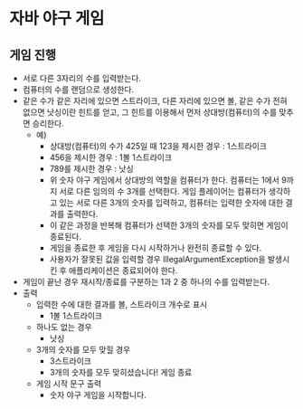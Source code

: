 # 자바 야구 게임
## 게임 진행
- 서로 다른 3자리의 수를 입력받는다.
- 컴퓨터의 수를 랜덤으로 생성한다.
- 같은 수가 같은 자리에 있으면 스트라이크, 다른 자리에 있으면 볼, 같은 수가 전혀 없으면 낫싱이란 힌트를 얻고, 그 힌트를 이용해서 먼저 상대방(컴퓨터)의 수를 맞추면 승리한다.
  - 예) 
    - 상대방(컴퓨터)의 수가 425일 때 123을 제시한 경우 : 1스트라이크
    - 456을 제시한 경우 : 1볼 1스트라이크
    - 789를 제시한 경우 : 낫싱
    - 위 숫자 야구 게임에서 상대방의 역할을 컴퓨터가 한다. 컴퓨터는 1에서 9까지 서로 다른 임의의 수 3개를 선택한다. 게임 플레이어는 컴퓨터가 생각하고 있는 서로 다른 3개의 숫자를 입력하고, 컴퓨터는 입력한 숫자에 대한 결과를 출력한다.
    - 이 같은 과정을 반복해 컴퓨터가 선택한 3개의 숫자를 모두 맞히면 게임이 종료된다.
    - 게임을 종료한 후 게임을 다시 시작하거나 완전히 종료할 수 있다.
    - 사용자가 잘못된 값을 입력할 경우 IllegalArgumentException을 발생시킨 후 애플리케이션은 종료되어야 한다.
- 게임이 끝난 경우 재시작/종료를 구분하는 1과 2 중 하나의 수를 입력받는다.
- 출력
  - 입력한 수에 대한 결과를 볼, 스트라이크 개수로 표시
    - 1볼 1스트라이크
  - 하나도 없는 경우
    - 낫싱
  - 3개의 숫자를 모두 맞힐 경우
    - 3스트라이크
    - 3개의 숫자를 모두 맞히셨습니다! 게임 종료
  - 게임 시작 문구 출력
    - 숫자 야구 게임을 시작합니다.
